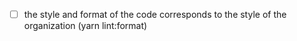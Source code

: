 <!--
  Thank you for helping to make our project better,
  please check the items below before publishing the pull
  reqest and request for review.
-->

- [ ] the style and format of the code corresponds to the style of the organization (yarn lint:format)
